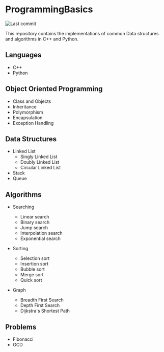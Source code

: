 # ProgrammingBasics
<img src="https://img.shields.io/github/last-commit/sooryaprakash31/ProgrammingBasics?style=flat-square" alt="Last commit">

This repository contains the implementations of common Data structures and algorithms in C++ and Python.

## Languages

- C++
- Python

## Object Oriented Programming
- Class and Objects
- Inheritance
- Polymorphism
- Encapsulation
- Exception Handling

## Data Structures
- Linked List
  - Singly Linked List
  - Doubly Linked List
  - Circular Linked List
- Stack
- Queue

## Algorithms

- Searching
  - Linear search
  - Binary search
  - Jump search
  - Interpolation search
  - Exponential search

- Sorting
  - Selection sort
  - Insertion sort
  - Bubble sort
  - Merge sort
  - Quick sort

- Graph
  - Breadth First Search
  - Depth First Search
  - Dijkstra's Shortest Path


## Problems

- Fibonacci
- GCD